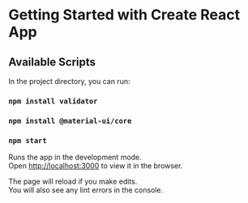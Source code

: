 # Getting Started with Create React App

## Available Scripts

In the project directory, you can run:
### `npm install validator`
### `npm install @material-ui/core`
### `npm start`

Runs the app in the development mode.\
Open [http://localhost:3000](http://localhost:3000) to view it in the browser.

The page will reload if you make edits.\
You will also see any lint errors in the console.

